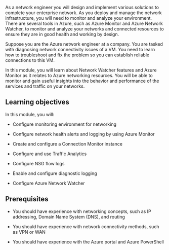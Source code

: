 

As a network engineer you will design and implement various solutions to complete your enterprise network. As you deploy and manage the network infrastructure, you will need to monitor and analyze your environment. There are several tools in Azure, such as Azure Monitor and Azure Network Watcher, to monitor and analyze your networks and connected resources to ensure they are in good health and working by design. 

Suppose you are the Azure network engineer at a company. You are tasked with diagnosing network connectivity issues of a VM. You need to learn how to troubleshoot and fix the problem so you can establish reliable connections to this VM. 

In this module, you will learn about Network Watcher features and Azure Monitor as it relates to Azure networking resources. You will be able to monitor and gain useful insights into the behavior and performance of the services and traffic on your networks.

## Learning objectives

In this module, you will:

- Configure monitoring environment for networking 

- Configure network health alerts and logging by using Azure Monitor

- Create and configure a Connection Monitor instance

- Configure and use Traffic Analytics

- Configure NSG flow logs

- Enable and configure diagnostic logging

- Configure Azure Network Watcher 

 

## Prerequisites

- You should have experience with networking concepts, such as IP addressing, Domain Name System (DNS), and routing

- You should have experience with network connectivity methods, such as VPN or WAN

- You should have experience with the Azure portal and Azure PowerShell